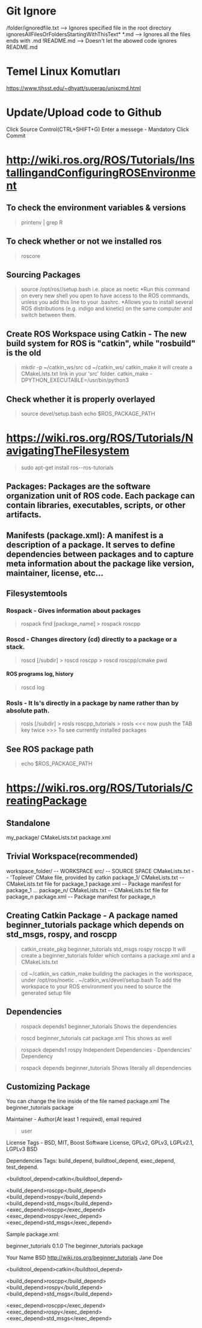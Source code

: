 # Git Ignore
/folder/ignoredfile.txt --> Ignores specified file in the root directory
ignoresAllFilesOrFoldersStartingWithThisText*
*.md --> Ignores all the files ends with .md
!README.md --> Doesn't let the abowed code ignores README.md

# Temel Linux Komutları
https://www.tjhsst.edu/~dhyatt/superap/unixcmd.html


# Update/Upload code to Github
Click Source Control(CTRL+SHIFT+G)
Enter a messege - Mandatory
Click Commit






# http://wiki.ros.org/ROS/Tutorials/InstallingandConfiguringROSEnvironment

## To check the environment variables & versions
> printenv | grep R

## To check whether or not we installed ros
> roscore

## Sourcing Packages
> source /opt/ros/<distro>/setup.bash               i.e. place <distro> as noetic
*Run this command on every new shell you open to have access to the ROS commands, unless you add this line to your .bashrc.
*Allows you to install several ROS distributions (e.g. indigo and kinetic) on the same computer and switch between them.

## Create ROS Workspace using Catkin - The new build system for ROS is "catkin", while "rosbuild" is the old
> mkdir -p ~/catkin_ws/src
> cd ~/catkin_ws/
> catkin_make
it will create a CMakeLists.txt link in your 'src' folder.
> catkin_make -DPYTHON_EXECUTABLE=/usr/bin/python3

## Check whether it is properly overlayed
>source devel/setup.bash
>echo $ROS_PACKAGE_PATH







# https://wiki.ros.org/ROS/Tutorials/NavigatingTheFilesystem
> sudo apt-get install ros-<distro>-ros-tutorials

## Packages: Packages are the software organization unit of ROS code. Each package can contain libraries, executables, scripts, or other artifacts.

## Manifests (package.xml): A manifest is a description of a package. It serves to define dependencies between packages and to capture meta information about the package like version, maintainer, license, etc...

## Filesystemtools
### Rospack - Gives information about packages
> rospack find [package_name]
    > rospack roscpp
### Roscd - Changes directory (cd) directly to a package or a stack.
> roscd <package-or-stack>[/subdir]
    > roscd roscpp
    > roscd roscpp/cmake
> pwd
#### ROS programs log, history
> roscd log
### Rosls - It ls's directly in a package by name rather than by absolute path.
> rosls <package-or-stack>[/subdir]
    > rosls roscpp_tutorials
    > rosls <<< now push the TAB key twice >>>    To see currently installed packages

## See ROS package path
> echo $ROS_PACKAGE_PATH


# https://wiki.ros.org/ROS/Tutorials/CreatingPackage

## Standalone
my_package/
  CMakeLists.txt
  package.xml

## Trivial Workspace(recommended)
workspace_folder/        -- WORKSPACE
  src/                   -- SOURCE SPACE
    CMakeLists.txt       -- 'Toplevel' CMake file, provided by catkin
    package_1/
      CMakeLists.txt     -- CMakeLists.txt file for package_1
      package.xml        -- Package manifest for package_1
    ...
    package_n/
      CMakeLists.txt     -- CMakeLists.txt file for package_n
      package.xml        -- Package manifest for package_n

## Creating Catkin Package - A package named beginner_tutorials package which depends on std_msgs, rospy, and roscpp
> catkin_create_pkg beginner_tutorials std_msgs rospy roscpp
It will create a beginner_tutorials folder which contains a package.xml and a CMakeLists.txt

> cd ~/catkin_ws
> catkin_make           building the packages in the workspace, under /opt/ros/noetic
> . ~/catkin_ws/devel/setup.bash                To add the workspace to your ROS environment you need to source the generated setup file


## Dependencies
> rospack depends1 beginner_tutorials        Shows the dependencies

> roscd beginner_tutorials
> cat package.xml                            This shows as well

> rospack depends1 rospy                     Independent Dependencies - Dpendencies' Dependency

> rospack depends beginner_tutorials         Shows literally all dependencies

## Customizing Package

You can change the line inside of the file named package.xml
<description>The beginner_tutorials package</description>

Maintainer - Author(At least 1 required), email required
> <maintainer email="user@todo.todo">user</maintainer>

License Tags - BSD, MIT, Boost Software License, GPLv2, GPLv3, LGPLv2.1, LGPLv3
<license>BSD</license>

Dependencies Tags: build_depend, buildtool_depend, exec_depend, test_depend.
<!-- Use build_depend for packages you need at compile time: -->
<!--   <build_depend>genmsg</build_depend> -->
<!-- Use buildtool_depend for build tool packages: -->
<!--   <buildtool_depend>catkin</buildtool_depend> -->
<!-- Use exec_depend for packages you need at runtime: -->
<!--   <exec_depend>python-yaml</exec_depend> -->
<!-- Use test_depend for packages you need only for testing: -->
<!--   <test_depend>gtest</test_depend> -->

<buildtool_depend>catkin</buildtool_depend>

<!-- We need dependencies to be available at both build and run time. -->
<build_depend>roscpp</build_depend>
<build_depend>rospy</build_depend>
<build_depend>std_msgs</build_depend>
<exec_depend>roscpp</exec_depend>
<exec_depend>rospy</exec_depend>
<exec_depend>std_msgs</exec_depend>

Sample package.xml:
<?xml version="1.0"?>
<package format="2">
   <name>beginner_tutorials</name>
   <version>0.1.0</version>
   <description>The beginner_tutorials package</description>
 
   <maintainer email="you@yourdomain.tld">Your Name</maintainer>
   <license>BSD</license>
   <url type="website">http://wiki.ros.org/beginner_tutorials</url>
   <author email="you@yourdomain.tld">Jane Doe</author>
 
   <buildtool_depend>catkin</buildtool_depend>
 
   <build_depend>roscpp</build_depend>
   <build_depend>rospy</build_depend>
   <build_depend>std_msgs</build_depend>
 
   <exec_depend>roscpp</exec_depend>
   <exec_depend>rospy</exec_depend>
   <exec_depend>std_msgs</exec_depend>
 
</package>